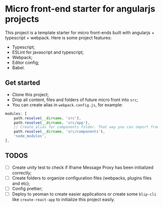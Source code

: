 # Micro front-end starter for angularjs projects

This project is a template starter for micro front-ends built with angularjs + typescript + webpack. Here is some project features:

* Typescript;
* ESLint for javascript and typescript;
* Webpack;
* Editor config;
* Babel.

## Get started

* Clone this project;
* Drop all content, files and folders of future micro front into `src`;
* You can create alias in `webpack.config.js`, for example:
```javascript
modules: [
    path.resolve(__dirname, 'src'),
    path.resolve(__dirname, 'src/app'),
    // Create alias for components folder. That way you can import from components folders like that: import { MyComponent } from 'components/MyComponent'
    path.resolve(__dirname, 'src/components'),
    'node_modules',
],
```

## TODOS

- [ ] Create unity test to check if Iframe Message Proxy has been initialized correctly;
- [ ] Create folders to organize configuration files (webpacks, plugins files and etc);
- [ ] Config prettier;
- [ ] Deploy to yeoman to create easier applications or create some `blip-cli` like `create-react-app` to initialize this project easily.
